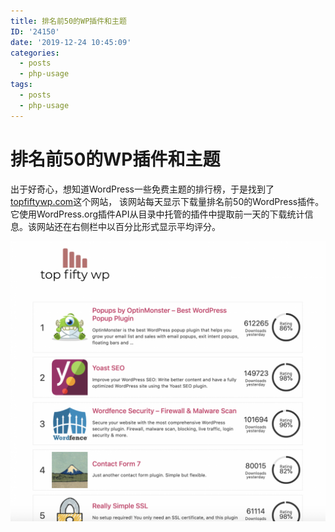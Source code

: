 ```yaml
---
title: 排名前50的WP插件和主题
ID: '24150'
date: '2019-12-24 10:45:09'
categories:
  - posts
  - php-usage
tags:
  - posts
  - php-usage
---
```


# 排名前50的WP插件和主题

出于好奇心，想知道WordPress一些免费主题的排行榜，于是找到了[topfiftywp.com](https://topfiftywp.com/)这个网站， 该网站每天显示下载量排名前50的WordPress插件。它使用WordPress.org插件API从目录中托管的插件中提取前一天的下载统计信息。该网站还在右侧栏中以百分比形式显示平均评分。

![](./images/Screen-Shot-2019-08-27-at-10.33.41-AM.png)

